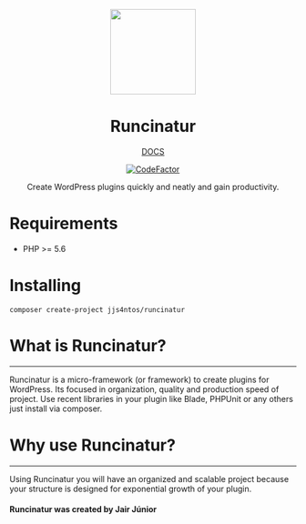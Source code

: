 <p align="center">
  <img src="https://runcinatur.github.io/img/runcinatur-logo.svg" height="150">
</p>
<h1 align="center">Runcinatur</h1>
<p align="center">
  <a href="https://runcinatur.github.io">DOCS</a>
</p>
<p align="center">
  <a href="https://www.codefactor.io/repository/github/runcinatur/runcinatur">
    <img src="https://www.codefactor.io/repository/github/runcinatur/runcinatur/badge" alt="CodeFactor"/>
  </a>
</p>
<p align="center">
  Create WordPress plugins quickly and neatly and gain productivity.
</p>

# Requirements
  - PHP >= 5.6

# Installing
` composer create-project jjs4ntos/runcinatur `

# What is Runcinatur?
----------------
Runcinatur is a micro-framework (or framework) to create plugins for WordPress. Its focused in organization, quality and production speed of project.
Use recent libraries in your plugin like Blade, PHPUnit or any others just install via composer.
# Why use Runcinatur?
---------------
Using Runcinatur you will have an organized and scalable project because your structure is designed for exponential growth of your plugin.

#### Runcinatur was created by Jair Júnior
